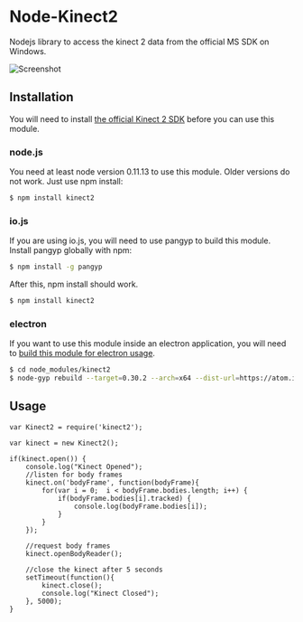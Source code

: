 # Node-Kinect2

Nodejs library to access the kinect 2 data from the official MS SDK on Windows.

![Screenshot](https://raw.githubusercontent.com/wouterverweirder/node-kinect2/master/node-kinect2-skeleton.png)

## Installation

You will need to install [the official Kinect 2 SDK](https://www.microsoft.com/en-us/download/details.aspx?id=44561) before you can use this module.

### node.js

You need at least node version 0.11.13 to use this module. Older versions do not work. Just use npm install:

``` bash
$ npm install kinect2
```

### io.js

If you are using io.js, you will need to use pangyp to build this module. Install pangyp globally with npm:

``` bash
$ npm install -g pangyp
```

After this, npm install should work.

``` bash
$ npm install kinect2
```

### electron

If you want to use this module inside an electron application, you will need to [build this module for electron usage](https://github.com/atom/electron/blob/master/docs/tutorial/using-native-node-modules.md).

``` bash
$ cd node_modules/kinect2
$ node-gyp rebuild --target=0.30.2 --arch=x64 --dist-url=https://atom.io/download/atom-shell
```

## Usage

```
var Kinect2 = require('kinect2');

var kinect = new Kinect2();

if(kinect.open()) {
	console.log("Kinect Opened");
	//listen for body frames
	kinect.on('bodyFrame', function(bodyFrame){
		for(var i = 0;  i < bodyFrame.bodies.length; i++) {
			if(bodyFrame.bodies[i].tracked) {
				console.log(bodyFrame.bodies[i]);
			}
		}
	});

	//request body frames
	kinect.openBodyReader();

	//close the kinect after 5 seconds
	setTimeout(function(){
		kinect.close();
		console.log("Kinect Closed");
	}, 5000);
}
```
